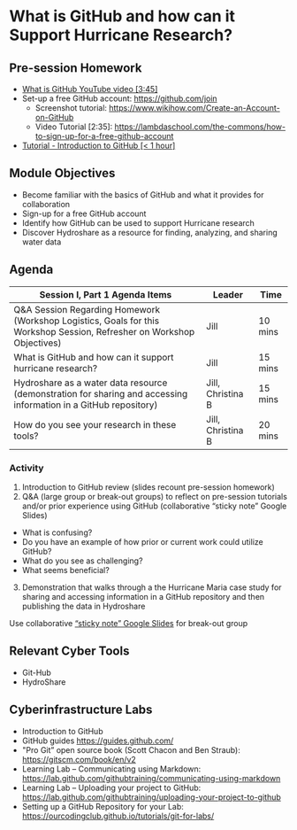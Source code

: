 # What is GitHub and how can it Support Hurricane Research?

## Pre-session Homework
* [What is GitHub YouTube video [3:45]](https://www.youtube.com/watch?v=w3jLJU7DT5E)
* Set-up a free GitHub account: https://github.com/join
  * Screenshot tutorial: https://www.wikihow.com/Create-an-Account-on-GitHub
  * Video Tutorial [2:35]: https://lambdaschool.com/the-commons/how-to-sign-up-for-a-free-github-account 
* [Tutorial - Introduction to GitHub [< 1 hour]](https://lab.github.com/githubtraining/introduction-to-github)

## Module Objectives
* Become familiar with the basics of GitHub and what it provides for collaboration
* Sign-up for a free GitHub account
* Identify how GitHub can be used to support Hurricane research
* Discover Hydroshare as a resource for finding, analyzing, and sharing water data


## Agenda

Session I, Part 1 Agenda Items | Leader | Time 
---------------------------------------- | --------------- | ------- 
Q&A Session Regarding Homework (Workshop Logistics, Goals for this Workshop Session, Refresher on Workshop Objectives) | Jill | 10 mins
What is GitHub and how can it support hurricane research? | Jill | 15 mins 
Hydroshare as a water data resource (demonstration for sharing and accessing information in a GitHub repository) | Jill, Christina B | 15 mins
How do you see your research in these tools? | Jill, Christina B | 20 mins

### Activity
1. Introduction to GitHub review (slides recount pre-session homework)
2. Q&A (large group or break-out groups) to reflect on pre-session tutorials and/or prior experience using GitHub (collaborative “sticky note” Google Slides)
* What is confusing?
* Do you have an example of how prior or current work could utilize GitHub?
* What do you see as challenging?
* What seems beneficial?
3. Demonstration that walks through a the Hurricane Maria case study for sharing and accessing information in a GitHub repository and then publishing the data in Hydroshare

Use collaborative [“sticky note” Google Slides](https://docs.google.com/presentation/d/1yqnIilLhTc7FHgOONXvRMpHyZLhK83agvFa8VFtzlug/edit?usp=sharing) for break-out group

## Relevant Cyber Tools
* Git-Hub
* HydroShare

## Cyberinfrastructure Labs
* Introduction to GitHub
* GitHub guides https://guides.github.com/ 
* "Pro Git” open source book (Scott Chacon and Ben Straub): https://gitscm.com/book/en/v2     
* Learning Lab – Communicating using Markdown: https://lab.github.com/githubtraining/communicating-using-markdown 
* Learning Lab – Uploading your project to GitHub: https://lab.github.com/githubtraining/uploading-your-project-to-github 
* Setting up a GitHub Repository for your Lab: https://ourcodingclub.github.io/tutorials/git-for-labs/ 

